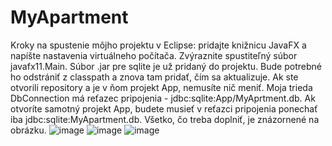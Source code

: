 # MyApartment
Kroky na spustenie môjho projektu v Eclipse: pridajte knižnicu JavaFX a napíšte nastavenia virtuálneho počítača. Zvýraznite spustiteľný súbor javafx11.Main. Súbor .jar pre sqlite je už pridaný do projektu. Bude potrebné ho odstrániť z classpath a znova tam pridať, čím sa aktualizuje. Ak ste otvorili repository a je v ňom projekt App, nemusíte nič meniť. Moja trieda DbConnection má reťazec pripojenia - jdbc:sqlite:App/MyAprtment.db. Ak otvoríte samotný projekt App, budete musieť v reťazci pripojenia ponechať iba jdbc:sqlite:MyApartment.db. Všetko, čo treba doplniť, je znázornené na obrázku.
![image](https://github.com/OOP-FIIT/oop-2024-stv-13-b-pechac-poklonovaSofia/assets/145459368/1d9fb9ca-6614-477e-ba13-7db05afe1e55)
![image](https://github.com/OOP-FIIT/oop-2024-stv-13-b-pechac-poklonovaSofia/assets/145459368/7792dbe0-73c9-42f2-be05-9adcca2af57a)
![image](https://github.com/OOP-FIIT/oop-2024-stv-13-b-pechac-poklonovaSofia/assets/145459368/12b9aa8a-2109-4f8a-be6e-16a667b88ee8)


